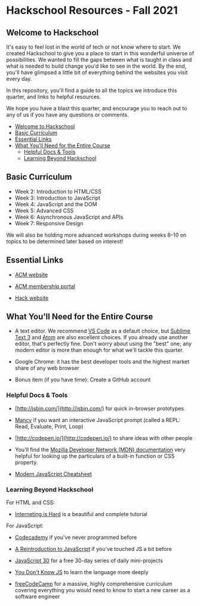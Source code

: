# Hackschool Resources - Fall 2021 <!-- omit in toc -->

## Welcome to Hackschool 

It's easy to feel lost in the world of tech or not know where to start. We
created Hackschool to give you a place to start in this wonderful universe of
possibilities. We wanted to fill the gaps between what is taught in class and
what is needed to build change you'd like to see in the world. By the end,
you'll have glimpsed a little bit of everything behind the websites you visit
every day.

In this repository, you'll find a guide to all the topics we introduce this
quarter, and links to helpful resources.

We hope you have a blast this quarter, and encourage you to reach out to any of
us if you have any questions or comments. 

<!-- MarkdownTOC autolink=true bracket="round" lowercase_only_ascii="false" -->
- [Welcome to Hackschool](#welcome-to-hackschool)
- [Basic Curriculum](#basic-curriculum)
- [Essential Links](#essential-links)
- [What You'll Need for the Entire Course](#what-youll-need-for-the-entire-course)
  - [Helpful Docs & Tools](#helpful-docs--tools)
  - [Learning Beyond Hackschool](#learning-beyond-hackschool)

<!-- /MarkdownTOC -->

## Basic Curriculum

* Week 2: Introduction to HTML/CSS
* Week 3: Introduction to JavaScript
* Week 4: JavaScript and the DOM
* Week 5: Advanced CSS
* Week 6: Asynchronous JavaScript and APIs
* Week 7: Responsive Design

We will also be holding more advanced workshops during weeks 8–10 on topics
to be determined later based on interest!

## Essential Links 

* [ACM website](http://www.uclaacm.com/)

* [ACM membership portal](https://members.uclaacm.com/login)

* [Hack website](https://hack.uclaacm.com/)

## What You'll Need for the Entire Course

* A text editor. We recommend [VS Code](https://code.visualstudio.com/) as
  a default choice, but [Sublime Text 3](https://www.sublimetext.com/) and
  [Atom](https://atom.io/) are also excellent choices. If you already use
  another editor, that's perfectly fine. Don't worry about using the "best"
  one; any modern editor is more than enough for what we'll tackle this
  quarter.

* Google Chrome: it has the best developer tools and the highest market share of
  any web browser
  
* Bonus item (if you have time): Create a GitHub account

### Helpful Docs & Tools

* [http://jsbin.com/](http://jsbin.com/) for quick in-browser prototypes

* [Mancy](https://github.com/princejwesley/Mancy) if you want an interactive
  JavaScript prompt (called a REPL: Read, Evaluate, Print, Loop)

* [http://codepen.io/](http://codepen.io/) to share ideas with other people

* You'll find the [Mozilla Developer Network (MDN) documentation](https://developer.mozilla.org/en-US/docs/Web) very helpful
for looking up the particulars of a built-in function or CSS property.

* [Modern JavaScript Cheatsheet](https://github.com/mbeaudru/modern-js-cheatsheet/blob/master/readme.md)

### Learning Beyond Hackschool

For HTML and CSS:

* [Interneting is Hard](https://internetingishard.com/) is a beautiful and complete tutorial

For JavaScript: 

* [Codecademy](https://www.codecademy.com/learn/introduction-to-javascript) if you've never programmed before

* [A Reintroduction to JavaScript](https://developer.mozilla.org/en-US/docs/Web/JavaScript/A_re-introduction_to_JavaScript) if you've touched JS a bit before

* [JavaScript 30](https://javascript30.com/) for a free 30-day series of daily
  mini-projects

* [You Don't Know JS](https://github.com/getify/You-Dont-Know-JS) to learn the language more deeply

* [freeCodeCamp](https://www.freecodecamp.org/map) for a massive, highly comprehensive curriculum covering everything you would need to know to start a new career as a software engineer
